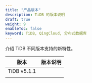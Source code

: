 ```yaml
---
title: "产品版本"
description: TiDB 的版本说明
draft: true
weight: 9
enableToc: false
keyword: TiDB, QingCloud, 分布式数据库
---
```


介绍 TiDB 不同版本支持的新特性。



| 版本        | 版本说明 |
| ----------- | -------- |
| TiDB v5.1.1 |          |
|             |          |

